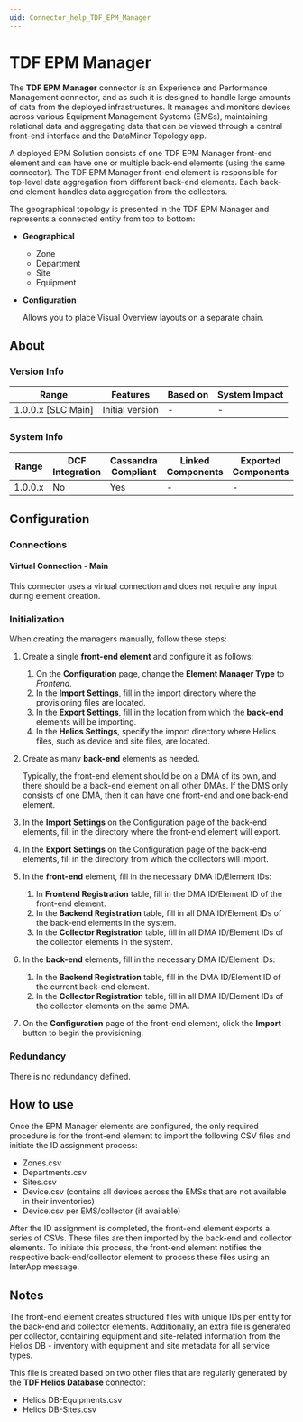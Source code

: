 ```yaml
---
uid: Connector_help_TDF_EPM_Manager
---
```


# TDF EPM Manager

The **TDF EPM Manager** connector is an Experience and Performance Management connector, and as such it is designed to handle large amounts of data from the deployed infrastructures. It manages and monitors devices across various Equipment Management Systems (EMSs), maintaining relational data and aggregating data that can be viewed through a central front-end interface and the DataMiner Topology app.

A deployed EPM Solution consists of one TDF EPM Manager front-end element and can have one or multiple back-end elements (using the same connector). The TDF EPM Manager front-end element is responsible for top-level data aggregation from different back-end elements. Each back-end element handles data aggregation from the collectors.

The geographical topology is presented in the TDF EPM Manager and represents a connected entity from top to bottom:

- **Geographical**
  - Zone
  - Department
  - Site
  - Equipment
- **Configuration**

  Allows you to place Visual Overview layouts on a separate chain.
  
## About

### Version Info

| Range              | Features        | Based on | System Impact |
|--------------------|-----------------|----------|---------------|
| 1.0.0.x [SLC Main] | Initial version | -        | -             |

### System Info

| Range   | DCF Integration | Cassandra Compliant | Linked Components | Exported Components |
|---------|-----------------|---------------------|-------------------|---------------------|
| 1.0.0.x | No              | Yes                 | -                 | -                   |

## Configuration

### Connections

#### Virtual Connection - Main

This connector uses a virtual connection and does not require any input during element creation.

### Initialization

When creating the managers manually, follow these steps:

1. Create a single **front-end element** and configure it as follows:

    1. On the **Configuration** page, change the **Element Manager Type** to *Frontend*.
    1. In the **Import Settings**, fill in the import directory where the provisioning files are located.
    1. In the **Export Settings**, fill in the location from which the **back-end** elements will be importing.
    1. In the **Helios Settings**, specify the import directory where Helios files, such as device and site files, are located.

1. Create as many **back-end** elements as needed.

    Typically, the front-end element should be on a DMA of its own, and there should be a back-end element on all other DMAs. If the DMS only consists of one DMA, then it can have one front-end and one back-end element.

1. In the **Import Settings** on the Configuration page of the back-end elements, fill in the directory where the front-end element will export.

1. In the **Export Settings** on the Configuration page of the back-end elements, fill in the directory from which the collectors will import.

1. In the **front-end** element, fill in the necessary DMA ID/Element IDs:

    1. In **Frontend Registration** table, fill in the DMA ID/Element ID of the front-end element.
    1. In the **Backend Registration** table, fill in all DMA ID/Element IDs of the back-end elements in the system.
    1. In the **Collector Registration** table, fill in all DMA ID/Element IDs of the collector elements in the system.

1. In the **back-end** elements, fill in the necessary DMA ID/Element IDs:

    1. In the **Backend Registration** table, fill in the DMA ID/Element ID of the current back-end element.
    1. In the **Collector Registration** table, fill in all DMA ID/Element IDs of the collector elements on the same DMA.

1. On the **Configuration** page of the front-end element, click the **Import** button to begin the provisioning.

### Redundancy

There is no redundancy defined.

## How to use

Once the EPM Manager elements are configured, the only required procedure is for the front-end element to import the following CSV files and initiate the ID assignment process:

- Zones.csv
- Departments.csv
- Sites.csv
- Device.csv (contains all devices across the EMSs that are not available in their inventories)
- Device.csv per EMS/collector (if available)
    
After the ID assignment is completed, the front-end element exports a series of CSVs. These files are then imported by the back-end and collector elements. To initiate this process, the front-end element notifies the respective back-end/collector element to process these files using an InterApp message.

## Notes

The front-end element creates structured files with unique IDs per entity for the back-end and collector elements. Additionally, an extra file is generated per collector, containing equipment and site-related information from the Helios DB - inventory with equipment and site metadata for all service types.

This file is created based on two other files that are regularly generated by the **TDF Helios Database** connector:

- Helios DB-Equipments.csv
- Helios DB-Sites.csv
